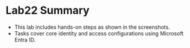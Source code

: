 # Lab22 Summary

- This lab includes hands-on steps as shown in the screenshots.
- Tasks cover core identity and access configurations using Microsoft Entra ID.
